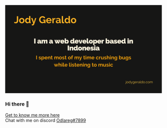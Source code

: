 <a href="https://jodygeraldo.com">
  <img
    alt="I am Jody Geraldo, I am a web developer based in Indonesia"
    src="https://github.com/jodygeraldo/jodygeraldo/blob/main/image.png?raw=true"
  />
</a>

### Hi there 👋

[Get to know me more here](https://jodygeraldo.com/)<br>
Chat with me on discord [Odlareg#7899](https://discordapp.com/users/321585722182205440)
